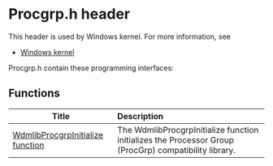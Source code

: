 # Procgrp.h header


This header is used by Windows kernel. For more information, see
- [Windows kernel](../_kernel/index.md)

Procgrp.h contain these programming interfaces:


## Functions

| Title   | Description   |
| ---- |:---- |
| [WdmlibProcgrpInitialize function](nf-procgrp-wdmlibprocgrpinitialize.md) | The WdmlibProcgrpInitialize function initializes the Processor Group (ProcGrp) compatibility library. |
